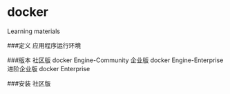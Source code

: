# docker
 Learning materials

###定义
应用程序运行环境

###版本
社区版 docker Engine-Community
企业版 docker Engine-Enterprise
进阶企业版 docker Enterprise

###安装
社区版


